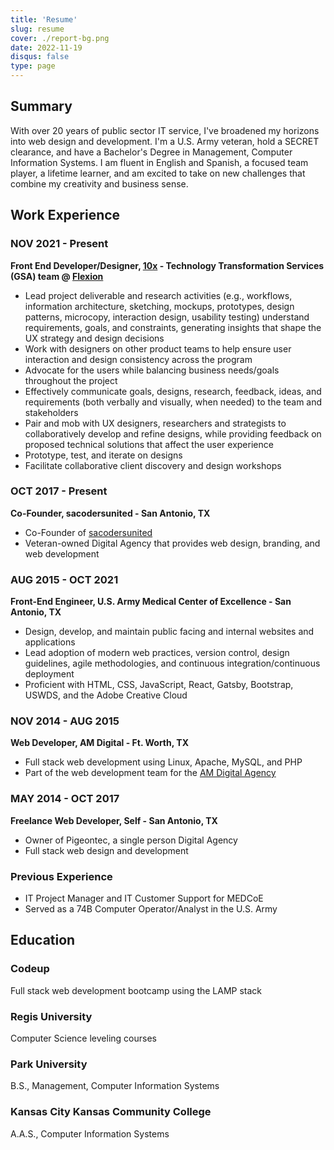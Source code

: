 ```yaml
---
title: 'Resume'
slug: resume
cover: ./report-bg.png
date: 2022-11-19
disqus: false
type: page
---
```


## Summary

With over 20 years of public sector IT service, I've broadened my horizons into web design and development. I'm a U.S. Army veteran, hold a SECRET clearance, and have a Bachelor's Degree in Management, Computer Information Systems. I am fluent in English and Spanish, a focused team player, a lifetime learner, and am excited to take on new challenges that combine my creativity and business sense.

## Work Experience

### NOV 2021 - Present

**Front End Developer/Designer, [10x](https://10x.gsa.gov) - Technology Transformation Services (GSA) team @ [Flexion](https://flexion.us)**

- Lead project deliverable and research activities (e.g., workflows, information architecture, sketching, mockups, prototypes, design patterns, microcopy, interaction design, usability testing) understand requirements, goals, and constraints, generating insights that shape the UX strategy and design decisions
- Work with designers on other product teams to help ensure user interaction and design consistency across the program
- Advocate for the users while balancing business needs/goals throughout the project
- Effectively communicate goals, designs, research, feedback, ideas, and requirements (both verbally and visually, when needed) to the team and stakeholders
- Pair and mob with UX designers, researchers and strategists to collaboratively develop and refine designs, while providing feedback on proposed technical solutions that affect the user experience
- Prototype, test, and iterate on designs
- Facilitate collaborative client discovery and design workshops

### OCT 2017 - Present

**Co-Founder, sacodersunited - San Antonio, TX**

- Co-Founder of [sacodersunited](https://sacodersunited.com/)
- Veteran-owned Digital Agency that provides web design, branding, and web development

### AUG 2015 - OCT 2021

**Front-End Engineer, U.S. Army Medical Center of Excellence - San Antonio, TX**

- Design, develop, and maintain public facing and internal websites and applications
- Lead adoption of modern web practices, version control, design guidelines, agile methodologies, and continuous integration/continuous deployment
- Proficient with HTML, CSS, JavaScript, React, Gatsby, Bootstrap, USWDS, and the Adobe Creative Cloud

### NOV 2014 - AUG 2015

**Web Developer, AM Digital - Ft. Worth, TX**

- Full stack web development using Linux, Apache, MySQL, and PHP
- Part of the web development team for the [AM Digital Agency](https://discoveram.com)

### MAY 2014 - OCT 2017

**Freelance Web Developer, Self - San Antonio, TX**

- Owner of Pigeontec, a single person Digital Agency
- Full stack web design and development

### Previous Experience

- IT Project Manager and IT Customer Support for MEDCoE
- Served as a 74B Computer Operator/Analyst in the U.S. Army

## Education

### Codeup

Full stack web development bootcamp using the LAMP stack

### Regis University

Computer Science leveling courses

### Park University

B.S., Management, Computer Information Systems

### Kansas City Kansas Community College

A.A.S., Computer Information Systems
